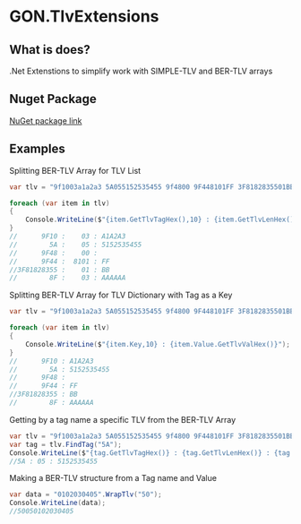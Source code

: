  [nuget-url]: https://www.nuget.org/packages/GON.TlvExtensions/

# GON.TlvExtensions

## What is does?

.Net Extenstions to simplify work with SIMPLE-TLV and BER-TLV arrays


## Nuget Package

[NuGet package link][nuget-url]


## Examples

Splitting BER-TLV Array for TLV List

```csharp
var tlv = "9f1003a1a2a3 5A055152535455 9f4800 9F448101FF 3F8182835501BB 8F03AAAAAA".SplitToTlvStrings();

foreach (var item in tlv)
{
    Console.WriteLine($"{item.GetTlvTagHex(),10} : {item.GetTlvLenHex(),5} : {item.GetTlvValHex()}");
}
//      9F10 :    03 : A1A2A3
//        5A :    05 : 5152535455
//      9F48 :    00 :
//      9F44 :  8101 : FF
//3F81828355 :    01 : BB
//        8F :    03 : AAAAAA
```

Splitting BER-TLV Array for TLV Dictionary with Tag as a Key

```csharp
var tlv = "9f1003a1a2a3 5A055152535455 9f4800 9F448101FF 3F8182835501BB 8F03AAAAAA".ToTlvDictionary();

foreach (var item in tlv)
{
    Console.WriteLine($"{item.Key,10} : {item.Value.GetTlvValHex()}");
}
//      9F10 : A1A2A3
//        5A : 5152535455
//      9F48 :
//      9F44 : FF
//3F81828355 : BB
//        8F : AAAAAA
```

Getting by a tag name a specific TLV from the BER-TLV Array

```csharp
var tlv = "9f1003a1a2a3 5A055152535455 9f4800 9F448101FF 3F8182835501BB 8F03AAAAAA";
var tag = tlv.FindTag("5A");
Console.WriteLine($"{tag.GetTlvTagHex()} : {tag.GetTlvLenHex()} : {tag.GetTlvValHex()}");
//5A : 05 : 5152535455
```

Making a BER-TLV structure from a Tag name and Value

```csharp
var data = "0102030405".WrapTlv("50");
Console.WriteLine(data);
//50050102030405
```


